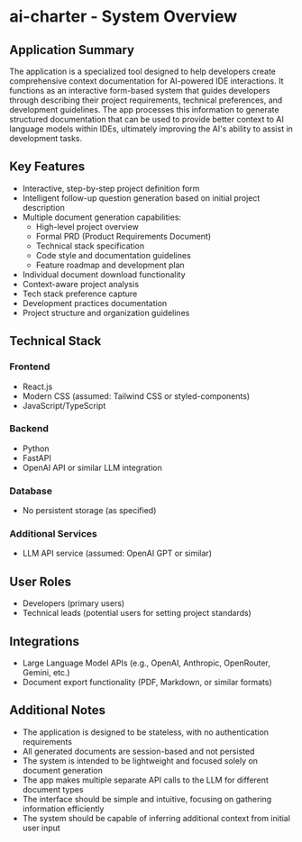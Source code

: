 # ai-charter - System Overview

## Application Summary
The application is a specialized tool designed to help developers create comprehensive context documentation for AI-powered IDE interactions. It functions as an interactive form-based system that guides developers through describing their project requirements, technical preferences, and development guidelines. The app processes this information to generate structured documentation that can be used to provide better context to AI language models within IDEs, ultimately improving the AI's ability to assist in development tasks.

## Key Features
- Interactive, step-by-step project definition form
- Intelligent follow-up question generation based on initial project description
- Multiple document generation capabilities:
  * High-level project overview
  * Formal PRD (Product Requirements Document)
  * Technical stack specification
  * Code style and documentation guidelines
  * Feature roadmap and development plan
- Individual document download functionality
- Context-aware project analysis
- Tech stack preference capture
- Development practices documentation
- Project structure and organization guidelines

## Technical Stack

### Frontend
- React.js
- Modern CSS (assumed: Tailwind CSS or styled-components)
- JavaScript/TypeScript

### Backend
- Python
- FastAPI
- OpenAI API or similar LLM integration

### Database
- No persistent storage (as specified)

### Additional Services
- LLM API service (assumed: OpenAI GPT or similar)

## User Roles
- Developers (primary users)
- Technical leads (potential users for setting project standards)

## Integrations
- Large Language Model APIs (e.g., OpenAI, Anthropic, OpenRouter, Gemini, etc.)
- Document export functionality (PDF, Markdown, or similar formats)

## Additional Notes
- The application is designed to be stateless, with no authentication requirements
- All generated documents are session-based and not persisted
- The system is intended to be lightweight and focused solely on document generation
- The app makes multiple separate API calls to the LLM for different document types
- The interface should be simple and intuitive, focusing on gathering information efficiently
- The system should be capable of inferring additional context from initial user input